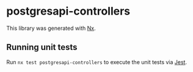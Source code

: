 # postgresapi-controllers

This library was generated with [Nx](https://nx.dev).

## Running unit tests

Run `nx test postgresapi-controllers` to execute the unit tests via [Jest](https://jestjs.io).
